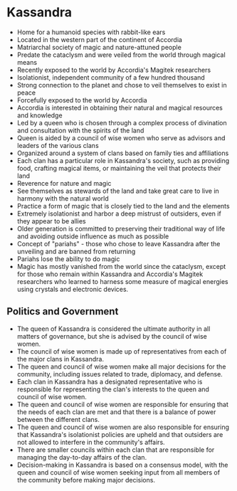 # Kassandra

- Home for a humanoid species with rabbit-like ears
- Located in the western part of the continent of Accordia
- Matriarchal society of magic and nature-attuned people
- Predate the cataclysm and were veiled from the world through magical means
- Recently exposed to the world by Accordia's Magitek researchers
- Isolationist, independent community of a few hundred thousand
- Strong connection to the planet and chose to veil themselves to exist in peace
- Forcefully exposed to the world by Accordia
- Accordia is interested in obtaining their natural and magical resources and knowledge
- Led by a queen who is chosen through a complex process of divination and consultation with the spirits of the land
- Queen is aided by a council of wise women who serve as advisors and leaders of the various clans
- Organized around a system of clans based on family ties and affiliations
- Each clan has a particular role in Kassandra's society, such as providing food, crafting magical items, or maintaining the veil that protects their land
- Reverence for nature and magic
- See themselves as stewards of the land and take great care to live in harmony with the natural world
- Practice a form of magic that is closely tied to the land and the elements
- Extremely isolationist and harbor a deep mistrust of outsiders, even if they appear to be allies
- Older generation is committed to preserving their traditional way of life and avoiding outside influence as much as possible
- Concept of "pariahs" - those who chose to leave Kassandra after the unveiling and are banned from returning
- Pariahs lose the ability to do magic
- Magic has mostly vanished from the world since the cataclysm, except for those who remain within Kassandra and Accordia's Magitek researchers who learned to harness some measure of magical energies using crystals and electronic devices.

## Politics and Government

- The queen of Kassandra is considered the ultimate authority in all matters of governance, but she is advised by the council of wise women.
- The council of wise women is made up of representatives from each of the major clans in Kassandra.
- The queen and council of wise women make all major decisions for the community, including issues related to trade, diplomacy, and defense.
- Each clan in Kassandra has a designated representative who is responsible for representing the clan's interests to the queen and council of wise women.
- The queen and council of wise women are responsible for ensuring that the needs of each clan are met and that there is a balance of power between the different clans.
- The queen and council of wise women are also responsible for ensuring that Kassandra's isolationist policies are upheld and that outsiders are not allowed to interfere in the community's affairs.
- There are smaller councils within each clan that are responsible for managing the day-to-day affairs of the clan.
- Decision-making in Kassandra is based on a consensus model, with the queen and council of wise women seeking input from all members of the community before making major decisions.
